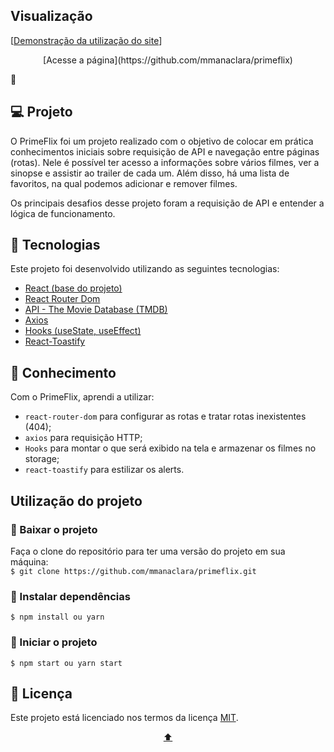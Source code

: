<div id="topo"></div>

## Visualização

[[Demonstração da utilização do site](https://gifyu.com/image/Sxe7s)]

<p align="center">[Acesse a página](https://github.com/mmanaclara/primeflix)</p> 🎉 

## 💻 Projeto

O PrimeFlix foi um projeto realizado com o objetivo de colocar em prática conhecimentos iniciais sobre requisição de API e navegação entre páginas (rotas). Nele é possível ter acesso a informações sobre vários filmes, ver a sinopse e assistir ao trailer de cada um. Além disso, há uma lista de favoritos, na qual podemos adicionar e remover filmes. 

Os principais desafios desse projeto foram a requisição de API e entender a lógica de funcionamento.

## 🧬 Tecnologias
Este projeto foi desenvolvido utilizando as seguintes tecnologias:
* [React (base do projeto)](https://pt-br.reactjs.org/)
* [React Router Dom](https://www.w3schools.com/react/react_router.asp)
* [API - The Movie Database (TMDB)](https://developers.themoviedb.org/3/getting-started/introduction)
* [Axios](https://www.npmjs.com/package/axios)
* [Hooks (useState, useEffect)](https://pt-br.reactjs.org/docs/hooks-overview.html)
* [React-Toastify](https://www.npmjs.com/package/react-toastify)

## 📖 Conhecimento
Com o PrimeFlix, aprendi a utilizar: 
* `react-router-dom` para configurar as rotas e tratar rotas inexistentes (404);  
* `axios` para requisição HTTP;
* `Hooks` para montar o que será exibido na tela e armazenar os filmes no storage; 
* `react-toastify` para estilizar os alerts. 

## Utilização do projeto

### 💾 Baixar o projeto
Faça o clone do repositório para ter uma versão do projeto em sua máquina:<br/>
`$ git clone https://github.com/mmanaclara/primeflix.git`

### 🧰 Instalar dependências
`$ npm install ou yarn`  

### 🚀 Iniciar o projeto
`$ npm start ou yarn start`

## 📝 Licença
Este projeto está licenciado nos termos da licença [MIT](https://github.com/mmanaclara/primeflix/blob/main/MIT%20LICENSE). 

<p align="center"><a href="#topo">⬆</a></p>